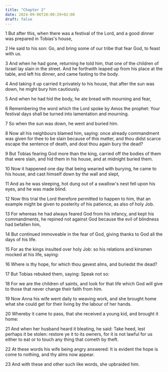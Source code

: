 ```yaml
---
title: "Chapter 2"
date: 2024-09-06T20:00:29+02:00
draft: false
---
```



1 But after this, when there was a festival of the Lord, and a good dinner was prepared in Tobias's house,

2 He said to his son: Go, and bring some of our tribe that fear God, to feast with us.

3 And when he had gone, returning he told him, that one of the children of Israel lay slain in the street. And he forthwith leaped up from his place at the table, and left his dinner, and came fasting to the body.

4 And taking it up carried it privately to his house, that after the sun was down, he might bury him cautiously.

5 And when he had hid the body, he ate bread with mourning and fear,

6 Remembering the word which the Lord spoke by Amos the prophet: Your festival days shall be turned into lamentation and mourning.

7 So when the sun was down, he went and buried him.

8 Now all his neighbours blamed him, saying: once already commandment was given for thee to be slain because of this matter, and thou didst scarce escape the sentence of death, and dost thou again bury the dead?

9 But Tobias fearing God more than the king, carried off the bodies of them that were slain, and hid them in his house, and at midnight buried them.

10 Now it happened one day that being wearied with burying, he came to his house, and cast himself down by the wall and slept,

11 And as he was sleeping, hot dung out of a swallow's nest fell upon his eyes, and he was made blind.

12 Now this trial the Lord therefore permitted to happen to him, that an example might be given to posterity of his patience, as also of holy Job.

13 For whereas he had always feared God from his infancy, and kept his commandments, he repined not against God because the evil of blindness had befallen him,

14 But continued immoveable in the fear of God, giving thanks to God all the days of his life.

15 For as the kings insulted over holy Job: so his relations and kinsmen mocked at his life, saying:

16 Where is thy hope, for which thou gavest alms, and buriedst the dead?

17 But Tobias rebuked them, saying: Speak not so:

18 For we are the children of saints, and look for that life which God will give to those that never change their faith from him.

19 Now Anna his wife went daily to weaving work, and she brought home what she could get for their living by the labour of her hands.

20 Whereby it came to pass, that she received a young kid, and brought it home:

21 And when her husband heard it bleating, he said: Take heed, lest perhaps it be stolen: restore ye it to its owners, for it is not lawful for us either to eat or to touch any thing that cometh by theft.

22 At these words his wife being angry answered: It is evident the hope is come to nothing, and thy alms now appear.

23 And with these and other such like words, she upbraided him.

